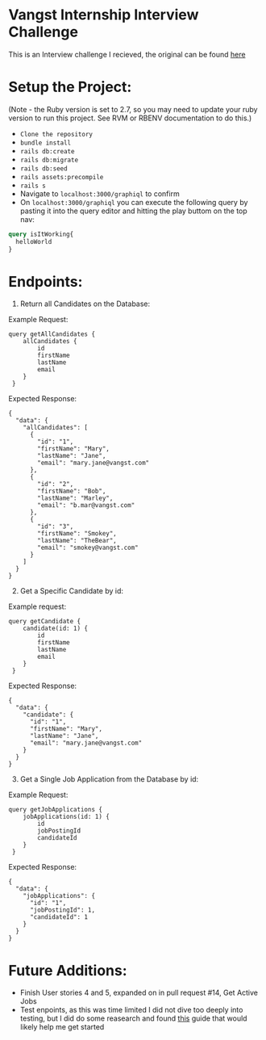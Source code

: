 # Vangst Internship Interview Challenge 
This is an Interview challenge I recieved, the original can be found [here](https://github.com/Carmer/interview_challenge)

# Setup the Project: 
(Note - the Ruby version is set to 2.7, so you may need to update your ruby version to run this project. See RVM or RBENV documentation to do this.)

- `Clone the repository`
- `bundle install`
- `rails db:create`
- `rails db:migrate`
- `rails db:seed` 
- `rails assets:precompile`
- `rails s`
- Navigate to `localhost:3000/graphiql` to confirm 
- On `localhost:3000/graphiql` you can execute the following query by pasting it into the query editor and hitting the play buttom on the top nav: 
```graphql
query isItWorking{
  helloWorld
}
```


# Endpoints:

1. Return all Candidates on the Database:

Example Request: 
```
query getAllCandidates {
    allCandidates { 
        id
        firstName
        lastName
        email
    }
 }
```

Expected Response:
```
{
  "data": {
    "allCandidates": [
      {
        "id": "1",
        "firstName": "Mary",
        "lastName": "Jane",
        "email": "mary.jane@vangst.com"
      },
      {
        "id": "2",
        "firstName": "Bob",
        "lastName": "Marley",
        "email": "b.mar@vangst.com"
      },
      {
        "id": "3",
        "firstName": "Smokey",
        "lastName": "TheBear",
        "email": "smokey@vangst.com"
      }
    ]
  }
}
```

2. Get a Specific Candidate by id:

Example request:
```
query getCandidate {
    candidate(id: 1) { 
        id
        firstName
        lastName
        email
    }
 }
```

Expected Response:
```
{
  "data": {
    "candidate": {
      "id": "1",
      "firstName": "Mary",
      "lastName": "Jane",
      "email": "mary.jane@vangst.com"
    }
  }
}
```

3. Get a Single Job Application from the Database by id:

Example Request:
```
query getJobApplications {
    jobApplications(id: 1) { 
        id
        jobPostingId
        candidateId
    }
 }
```

Expected Response:
```
{
  "data": {
    "jobApplications": {
      "id": "1",
      "jobPostingId": 1,
      "candidateId": 1
    }
  }
}
```

# Future Additions:

- Finish User stories 4 and 5, expanded on in pull request #14, Get Active Jobs
- Test enpoints, as this was time limited I did not dive too deeply into testing, but I did do some reasearch and found [this](https://graphql-ruby.org/testing/integration_tests.html) guide that would likely help me get started


